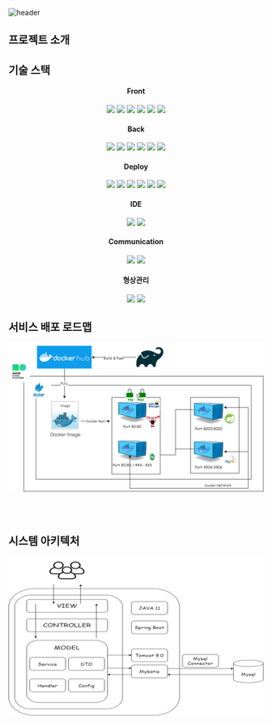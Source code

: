 ![header](https://capsule-render.vercel.app/api?type=waving&color=timeAuto&height=330&section=header&text=BeomHair%20&fontSize=90)







## 프로젝트 소개









## 기술 스택





<div align = "center"><h4> Front</h4></div>

<div align = "center"> <img src="https://img.shields.io/badge/JAVASCRIPT-F7DF1E?style=flat&logo=Javascript&logoColor=white"/> <img src="https://img.shields.io/badge/HTML5-E34F26?style=flat&logo=HTML5&logoColor=white"/> <img src="https://img.shields.io/badge/CSS-1572B6?style=flat&logo=CSS3&logoColor=white"/> <img src="https://img.shields.io/badge/JQUERY-0769AD?style=flat&logo=jquery&logoColor=white"/> <img src="https://img.shields.io/badge/BOOTSTRAP-7952B3?style=flat&logo=bootstrap&logoColor=white"/> <img src="https://img.shields.io/badge/AJAX-purple?style=flat&logo=ncp&logoColor=white"/>
</div>


 <div align = "center"><h4>Back</h4></div>

<div align = "center"><img src="https://img.shields.io/badge/java-007396?style=flat&logo=java&logoColor=white"/> <img src="https://img.shields.io/badge/SPRING BOOT-6DB33F?style=flat&logo=Spring boot&logoColor=white"/> <img src="https://img.shields.io/badge/TOMCAT-F8DC75?style=flat&logo=Apache Tomcat&logoColor=white"/> <img src="https://img.shields.io/badge/GRADLE-02303A?style=flat&logo=Gradle&logoColor=white"/> <img src="https://img.shields.io/badge/MYSQL-4479A1?style=flat&logo=mysql&logoColor=white"/> <img src="https://img.shields.io/badge/MYBATIS-red?style=flat&logo=mybatis&logoColor=white"/></div>

<div align = "center"><h4>Deploy</h4></div>

<div align = "center"><img src="https://img.shields.io/badge/UBUNTU-E95420?style=flat&logo=ubuntu&logoColor=white"/> <img src="https://img.shields.io/badge/NGINX-009639?style=flat&logo=nginx&logoColor=white"/> <img src="https://img.shields.io/badge/LINUX-FCC624?style=flat&logo=linux&logoColor=white"/> <img src="https://img.shields.io/badge/DOCKER-2496ED?style=flat&logo=docker&logoColor=white"/> <img src="https://img.shields.io/badge/NAVER CLOUD PLATFORM-03C75A?style=flat&logo=ncp&logoColor=white"/> <img src="https://img.shields.io/badge/Let's Encrypt-003A70?style=flat&logo=Let's Encrypt&logoColor=white"/></div>

<div align = "center"><h4>IDE</h4></div>

<div align = "center"><img src="https://img.shields.io/badge/VSCODE-007ACC?style=flat&logo=Visual Studio Code&logoColor=white"/> <img src="https://img.shields.io/badge/ECLIPSE-2C2255?style=flat&logo=eclipse ide&logoColor=white"/></div>

<div align = "center"><h4>Communication</h4></div>

<div align = "center"><img src="https://img.shields.io/badge/ZOOM-2D8CFF?style=flat&logo=Zoom&logoColor=white"/> <img src="https://img.shields.io/badge/DISCORD-5865F2?style=flat&logo=Discord&logoColor=white"/></div>

<div align = "center"><h4>형상관리</h4></div>

<div align = "center"><img src="https://img.shields.io/badge/GIT-F05032?style=flat&logo=Git&logoColor=white"/> <img src="https://img.shields.io/badge/GITHUB-181717?style=flat&logo=GitHub&logoColor=white"/></div>

















## 서비스 배포 로드맵

![image-20220819002100087](README.assets/image-20220819002100087.png)



<br><br>



## 시스템 아키텍처

![image-20220819002123757](README.assets/image-20220819002123757.png)
